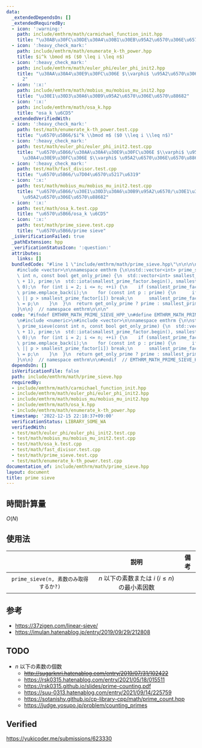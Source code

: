 ```yaml
---
data:
  _extendedDependsOn: []
  _extendedRequiredBy:
  - icon: ':warning:'
    path: include/emthrm/math/carmichael_function_init.hpp
    title: "\u30AB\u30FC\u30DE\u30A4\u30B1\u30EB\u95A2\u6570\u306E\u6570\u8868"
  - icon: ':heavy_check_mark:'
    path: include/emthrm/math/enumerate_k-th_power.hpp
    title: $i^k \bmod m$ ($0 \leq i \leq n$)
  - icon: ':heavy_check_mark:'
    path: include/emthrm/math/euler_phi/euler_phi_init2.hpp
    title: "\u30AA\u30A4\u30E9\u30FC\u306E $\\varphi$ \u95A2\u6570\u306E\u6570\u8868\
      2"
  - icon: ':x:'
    path: include/emthrm/math/mobius_mu/mobius_mu_init2.hpp
    title: "\u30E1\u30D3\u30A6\u30B9\u95A2\u6570\u306E\u6570\u88682"
  - icon: ':x:'
    path: include/emthrm/math/osa_k.hpp
    title: "osa_k \u6CD5"
  _extendedVerifiedWith:
  - icon: ':heavy_check_mark:'
    path: test/math/enumerate_k-th_power.test.cpp
    title: "\u6570\u5B66/$i^k \\bmod m$ ($0 \\leq i \\leq n$)"
  - icon: ':heavy_check_mark:'
    path: test/math/euler_phi/euler_phi_init2.test.cpp
    title: "\u6570\u5B66/\u30AA\u30A4\u30E9\u30FC\u306E $\\varphi$ \u95A2\u6570/\u30AA\
      \u30A4\u30E9\u30FC\u306E $\\varphi$ \u95A2\u6570\u306E\u6570\u88682"
  - icon: ':heavy_check_mark:'
    path: test/math/fast_divisor.test.cpp
    title: "\u6570\u5B66/\u7D04\u6570\u5217\u6319"
  - icon: ':x:'
    path: test/math/mobius_mu/mobius_mu_init2.test.cpp
    title: "\u6570\u5B66/\u30E1\u30D3\u30A6\u30B9\u95A2\u6570/\u30E1\u30D3\u30A6\u30B9\
      \u95A2\u6570\u306E\u6570\u88682"
  - icon: ':x:'
    path: test/math/osa_k.test.cpp
    title: "\u6570\u5B66/osa_k \u6CD5"
  - icon: ':x:'
    path: test/math/prime_sieve.test.cpp
    title: "\u6570\u5B66/prime sieve"
  _isVerificationFailed: true
  _pathExtension: hpp
  _verificationStatusIcon: ':question:'
  attributes:
    links: []
  bundledCode: "#line 1 \"include/emthrm/math/prime_sieve.hpp\"\n\n\n\n#include <numeric>\n\
    #include <vector>\n\nnamespace emthrm {\n\nstd::vector<int> prime_sieve(const\
    \ int n, const bool get_only_prime) {\n  std::vector<int> smallest_prime_factor(n\
    \ + 1), prime;\n  std::iota(smallest_prime_factor.begin(), smallest_prime_factor.end(),\
    \ 0);\n  for (int i = 2; i <= n; ++i) {\n    if (smallest_prime_factor[i] == i)\
    \ prime.emplace_back(i);\n    for (const int p : prime) {\n      if (i * p > n\
    \ || p > smallest_prime_factor[i]) break;\n      smallest_prime_factor[i * p]\
    \ = p;\n    }\n  }\n  return get_only_prime ? prime : smallest_prime_factor;\n\
    }\n\n}  // namespace emthrm\n\n\n"
  code: "#ifndef EMTHRM_MATH_PRIME_SIEVE_HPP_\n#define EMTHRM_MATH_PRIME_SIEVE_HPP_\n\
    \n#include <numeric>\n#include <vector>\n\nnamespace emthrm {\n\nstd::vector<int>\
    \ prime_sieve(const int n, const bool get_only_prime) {\n  std::vector<int> smallest_prime_factor(n\
    \ + 1), prime;\n  std::iota(smallest_prime_factor.begin(), smallest_prime_factor.end(),\
    \ 0);\n  for (int i = 2; i <= n; ++i) {\n    if (smallest_prime_factor[i] == i)\
    \ prime.emplace_back(i);\n    for (const int p : prime) {\n      if (i * p > n\
    \ || p > smallest_prime_factor[i]) break;\n      smallest_prime_factor[i * p]\
    \ = p;\n    }\n  }\n  return get_only_prime ? prime : smallest_prime_factor;\n\
    }\n\n}  // namespace emthrm\n\n#endif  // EMTHRM_MATH_PRIME_SIEVE_HPP_\n"
  dependsOn: []
  isVerificationFile: false
  path: include/emthrm/math/prime_sieve.hpp
  requiredBy:
  - include/emthrm/math/carmichael_function_init.hpp
  - include/emthrm/math/euler_phi/euler_phi_init2.hpp
  - include/emthrm/math/mobius_mu/mobius_mu_init2.hpp
  - include/emthrm/math/osa_k.hpp
  - include/emthrm/math/enumerate_k-th_power.hpp
  timestamp: '2022-12-15 22:18:37+09:00'
  verificationStatus: LIBRARY_SOME_WA
  verifiedWith:
  - test/math/euler_phi/euler_phi_init2.test.cpp
  - test/math/mobius_mu/mobius_mu_init2.test.cpp
  - test/math/osa_k.test.cpp
  - test/math/fast_divisor.test.cpp
  - test/math/prime_sieve.test.cpp
  - test/math/enumerate_k-th_power.test.cpp
documentation_of: include/emthrm/math/prime_sieve.hpp
layout: document
title: prime sieve
---
```



## 時間計算量

$O(N)$


## 使用法

||説明|備考|
|:--:|:--:|:--:|
|`prime_sieve(n, 素数のみ取得するか?)`|$n$ 以下の素数または $i$ ($i \leq n$) の最小素因数||


## 参考

- https://37zigen.com/linear-sieve/
- https://imulan.hatenablog.jp/entry/2019/09/29/212808


## TODO

- $n$ 以下の素数の個数
  - ~~http://sugarknri.hatenablog.com/entry/2019/07/31/102422~~
  - https://rsk0315.hatenablog.com/entry/2021/05/18/015511
  - https://rsk0315.github.io/slides/prime-counting.pdf
  - https://suu-0313.hatenablog.com/entry/2021/09/14/225759
  - https://sotanishy.github.io/cp-library-cpp/math/prime_count.hpp
  - https://judge.yosupo.jp/problem/counting_primes


## Verified

https://yukicoder.me/submissions/623330
